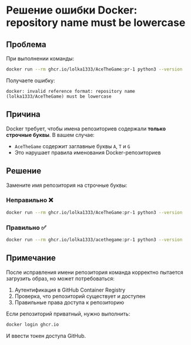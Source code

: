 # Решение ошибки Docker: repository name must be lowercase

## Проблема

При выполнении команды:
```bash
docker run --rm ghcr.io/lolka1333/AceTheGame:pr-1 python3 --version
```

Получаете ошибку:
```
docker: invalid reference format: repository name (lolka1333/AceTheGame) must be lowercase
```

## Причина

Docker требует, чтобы имена репозиториев содержали **только строчные буквы**. В вашем случае:
- `AceTheGame` содержит заглавные буквы `A`, `T` и `G`
- Это нарушает правила именования Docker-репозиториев

## Решение

Замените имя репозитория на строчные буквы:

### Неправильно ❌
```bash
docker run --rm ghcr.io/lolka1333/AceTheGame:pr-1 python3 --version
```

### Правильно ✅
```bash
docker run --rm ghcr.io/lolka1333/acethegame:pr-1 python3 --version
```

## Примечание

После исправления имени репозитория команда корректно пытается загрузить образ, но может потребоваться:
1. Аутентификация в GitHub Container Registry
2. Проверка, что репозиторий существует и доступен
3. Правильные права доступа к репозиторию

Если репозиторий приватный, нужно выполнить:
```bash
docker login ghcr.io
```

И ввести токен доступа GitHub.
